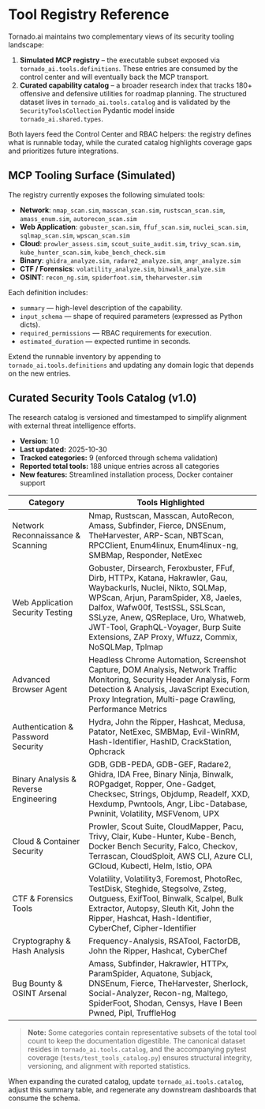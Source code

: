 # Tool Registry Reference

Tornado.ai maintains two complementary views of its security tooling landscape:

1. **Simulated MCP registry** – the executable subset exposed via
   `tornado_ai.tools.definitions`. These entries are consumed by the control
   center and will eventually back the MCP transport.
2. **Curated capability catalog** – a broader research index that tracks 180+
   offensive and defensive utilities for roadmap planning. The structured
   dataset lives in `tornado_ai.tools.catalog` and is validated by the
   `SecurityToolsCollection` Pydantic model inside `tornado_ai.shared.types`.

Both layers feed the Control Center and RBAC helpers: the registry defines what
is runnable today, while the curated catalog highlights coverage gaps and
prioritizes future integrations.

## MCP Tooling Surface (Simulated)

The registry currently exposes the following simulated tools:

- **Network**: `nmap_scan.sim`, `masscan_scan.sim`, `rustscan_scan.sim`,
  `amass_enum.sim`, `autorecon_scan.sim`
- **Web Application**: `gobuster_scan.sim`, `ffuf_scan.sim`, `nuclei_scan.sim`,
  `sqlmap_scan.sim`, `wpscan_scan.sim`
- **Cloud**: `prowler_assess.sim`, `scout_suite_audit.sim`, `trivy_scan.sim`,
  `kube_hunter_scan.sim`, `kube_bench_check.sim`
- **Binary**: `ghidra_analyze.sim`, `radare2_analyze.sim`, `angr_analyze.sim`
- **CTF / Forensics**: `volatility_analyze.sim`, `binwalk_analyze.sim`
- **OSINT**: `recon_ng.sim`, `spiderfoot.sim`, `theharvester.sim`

Each definition includes:

- `summary` — high-level description of the capability.
- `input_schema` — shape of required parameters (expressed as Python dicts).
- `required_permissions` — RBAC requirements for execution.
- `estimated_duration` — expected runtime in seconds.

Extend the runnable inventory by appending to `tornado_ai.tools.definitions`
and updating any domain logic that depends on the new entries.

## Curated Security Tools Catalog (v1.0)

The research catalog is versioned and timestamped to simplify alignment with
external threat intelligence efforts.

- **Version:** 1.0
- **Last updated:** 2025-10-30
- **Tracked categories:** 9 (enforced through schema validation)
- **Reported total tools:** 188 unique entries across all categories
- **New features:** Streamlined installation process, Docker container support

| Category | Tools Highlighted |
| --- | --- |
| Network Reconnaissance & Scanning | Nmap, Rustscan, Masscan, AutoRecon, Amass, Subfinder, Fierce, DNSEnum, TheHarvester, ARP-Scan, NBTScan, RPCClient, Enum4linux, Enum4linux-ng, SMBMap, Responder, NetExec |
| Web Application Security Testing | Gobuster, Dirsearch, Feroxbuster, FFuf, Dirb, HTTPx, Katana, Hakrawler, Gau, Waybackurls, Nuclei, Nikto, SQLMap, WPScan, Arjun, ParamSpider, X8, Jaeles, Dalfox, Wafw00f, TestSSL, SSLScan, SSLyze, Anew, QSReplace, Uro, Whatweb, JWT-Tool, GraphQL-Voyager, Burp Suite Extensions, ZAP Proxy, Wfuzz, Commix, NoSQLMap, Tplmap |
| Advanced Browser Agent | Headless Chrome Automation, Screenshot Capture, DOM Analysis, Network Traffic Monitoring, Security Header Analysis, Form Detection & Analysis, JavaScript Execution, Proxy Integration, Multi-page Crawling, Performance Metrics |
| Authentication & Password Security | Hydra, John the Ripper, Hashcat, Medusa, Patator, NetExec, SMBMap, Evil-WinRM, Hash-Identifier, HashID, CrackStation, Ophcrack |
| Binary Analysis & Reverse Engineering | GDB, GDB-PEDA, GDB-GEF, Radare2, Ghidra, IDA Free, Binary Ninja, Binwalk, ROPgadget, Ropper, One-Gadget, Checksec, Strings, Objdump, Readelf, XXD, Hexdump, Pwntools, Angr, Libc-Database, Pwninit, Volatility, MSFVenom, UPX |
| Cloud & Container Security | Prowler, Scout Suite, CloudMapper, Pacu, Trivy, Clair, Kube-Hunter, Kube-Bench, Docker Bench Security, Falco, Checkov, Terrascan, CloudSploit, AWS CLI, Azure CLI, GCloud, Kubectl, Helm, Istio, OPA |
| CTF & Forensics Tools | Volatility, Volatility3, Foremost, PhotoRec, TestDisk, Steghide, Stegsolve, Zsteg, Outguess, ExifTool, Binwalk, Scalpel, Bulk Extractor, Autopsy, Sleuth Kit, John the Ripper, Hashcat, Hash-Identifier, CyberChef, Cipher-Identifier |
| Cryptography & Hash Analysis | Frequency-Analysis, RSATool, FactorDB, John the Ripper, Hashcat, CyberChef |
| Bug Bounty & OSINT Arsenal | Amass, Subfinder, Hakrawler, HTTPx, ParamSpider, Aquatone, Subjack, DNSEnum, Fierce, TheHarvester, Sherlock, Social-Analyzer, Recon-ng, Maltego, SpiderFoot, Shodan, Censys, Have I Been Pwned, Pipl, TruffleHog |

> **Note:** Some categories contain representative subsets of the total tool
> count to keep the documentation digestible. The canonical dataset resides in
> `tornado_ai.tools.catalog`, and the accompanying pytest coverage
> (`tests/test_tools_catalog.py`) ensures structural integrity, versioning, and
> alignment with reported statistics.

When expanding the curated catalog, update `tornado_ai.tools.catalog`, adjust
this summary table, and regenerate any downstream dashboards that consume the
schema.

